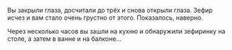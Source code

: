 Вы закрыли глаза, досчитали до трёх и снова открыли глаза.
Зефир исчез и вам стало очень грустно от этого. Показалось, наверно.

Через несколько часов вы зашли на кухню и обнаружили зефиринку на столе,
а затем в ванне и на балконе...
